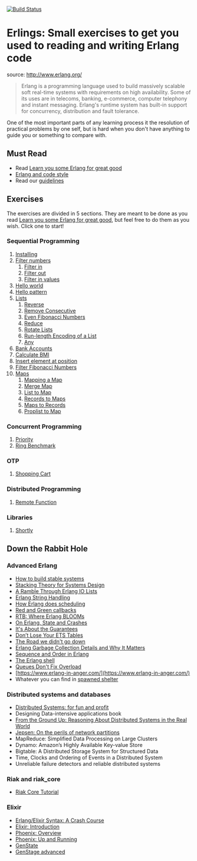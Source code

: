 [![Build Status](https://travis-ci.org/lambdaclass/erlings.svg?branch=master)](https://travis-ci.org/lambdaclass/erlings)

# Erlings: Small exercises to get you used to reading and writing Erlang code

source: http://www.erlang.org/

> Erlang is a programming language used to build massively scalable soft real-time systems with requirements on high availability. Some of its uses are in telecoms, banking, e-commerce, computer telephony and instant messaging. Erlang's runtime system has built-in support for concurrency, distribution and fault tolerance.

One of the most important parts of any learning process it the resolution of practical problems by one self, but is hard when you don't have anything to guide you or something to compare with.

## Must Read
- Read [Learn you some Erlang for great good](http://learnyousomeerlang.com/)
- [Erlang and code style](https://medium.com/@jlouis666/erlang-and-code-style-b5936dceb5e4)
- Read our [guidelines](https://github.com/lambdaclass/guidelines)

## Exercises
The exercises are divided in 5 sections. They are meant to be done as you read [Learn you some Erlang for great good](http://learnyousomeerlang.com/), but feel free to do them as you wish. Click one to start!

### Sequential Programming

1. [Installing](sequential/installing/)
1. [Filter numbers](sequential/filter_numbers/)
   1. [Filter in](sequential/filter_numbers#filter-in)
   1. [Filter out](sequential/filter_numbers#filter-out)
   1. [Filter in values](sequential/filter_numbers#filter-in-values)
1. [Hello world](sequential/hello/)
1. [Hello pattern](sequential/hello_pattern/)
1. [Lists](sequential/lists/)
   1. [Reverse](sequential/lists#reverse)
   1. [Remove Consecutive](sequential/lists#remove-consecutive)
   1. [Even Fibonacci Numbers](sequential/lists#even-fibonacci-numbers)
   1. [Reduce](sequential/lists#reduce)
   1. [Rotate Lists](sequential/lists#rotate-lists)
   1. [Run-length Encoding of a List](sequential/lists#run-length-encoding-of-a-list)
   1. [Any](sequential/lists#any)
1. [Bank Accounts](sequential/bank_accounts/)
1. [Calculate BMI](sequential/calculate_bmi/)
1. [Insert element at position](sequential/insert_element_at/)
1. [Filter Fibonacci Numbers](sequential/filter_fibonacci_numbers/)
1. [Maps](sequential/maps/)
   1. [Mapping a Map](sequential/maps#mapping-a-map)
   1. [Merge Map](sequential/maps#merge-map)
   1. [List to Map](sequential/maps#list-to-map)
   1. [Records to Maps](sequential/maps#records-to-maps)
   1. [Maps to Records](sequential/maps#maps-to-records)
   1. [Proplist to Map](sequential/maps#proplist-to-map)

### Concurrent Programming

1. [Priority](concurrent/priority)
1. [Ring Benchmark](concurrent/ring_benchmark)

### OTP

1. [Shopping Cart](otp/shopping_cart/)

### Distributed Programming

1. [Remote Function](distributed/remote_fun/)

### Libraries

1. [Shortly](libraries/shortly/)

## Down the Rabbit Hole

### Advanced Erlang
- [How to build stable systems](https://medium.com/@jlouis666/how-to-build-stable-systems-6fe9dcf32fc4)
- [Stacking Theory for Systems Design](https://medium.com@jlouis666/stacking-theory-for-systems-design-2450e6300689)
- [A Ramble Through Erlang IO Lists](http://prog21.dadgum.com/70.html)
- [Erlang String Handling](https://medium.com/@jlouis666/erlang-string-handling-7588daad8f05)
- [How Erlang does scheduling](http://jlouisramblings.blogspot.com.ar/2013/01/how-erlang-does-scheduling.html)
- [Red and Green callbacks](https://joearms.github.io/published/2013-04-02-Red-and-Green-Callbacks.html)
- [RTB: Where Erlang BLOOMs](https://ferd.ca/rtb-where-erlang-blooms.html)
- [On Erlang, State and Crashes](http://jlouisramblings.blogspot.com.ar/2010/11/on-erlang-state-and-crashes.html)
- [It's About the Guarantees](https://ferd.ca/it-s-about-the-guarantees.html)
- [Don’t Lose Your ETS Tables](http://steve.vinoski.net/blog/2011/03/23/dont-lose-your-ets-tables/)
- [The Road we didn't go down ](http://armstrongonsoftware.blogspot.com.ar/2008/05/road-we-didnt-go-down.html)
- [Erlang Garbage Collection Details and Why It Matters](https://hamidreza-s.github.io/erlang%20garbage%20collection%20memory%20layout%20soft%20realtime/2015/08/24/erlang-garbage-collection-details-and-why-it-matters.html)
- [Sequence and Order in Erlang](https://web.archive.org/web/20160419085030/http://notdennisbyrne.blogspot.com.ar/2008/04/sequence-and-order-in-erlang.html)
- [The Erlang shell](https://medium.com/@jlouis666/the-erlang-shell-ab8d8bec3972)
- [Queues Don't Fix Overload](https://ferd.ca/queues-don-t-fix-overload.html)
- [https://www.erlang-in-anger.com/](https://www.erlang-in-anger.com/)
- Whatever you can find in [spawned shelter](http://spawnedshelter.com/)

### Distributed systems and databases
- [Distributed Systems: for fun and profit](http://book.mixu.net/distsys/single-page.html)
- Designing Data-intensive applications book
- [From the Ground Up: Reasoning About Distributed Systems in the Real World](https://bravenewgeek.com/from-the-ground-up-reasoning-about-distributed-systems-in-the-real-world/)
- [Jepsen: On the perils of network partitions](https://aphyr.com/posts/281-jepsen-on-the-perils-of-network-partitions)
- MapReduce: Simplified Data Processing on Large Clusters
- Dynamo: Amazon’s Highly Available Key-value Store
- Bigtable: A Distributed Storage System for Structured Data
- Time, Clocks and Ordering of Events in a Distributed System
- Unreliable failure detectors and reliable distributed systems

### Riak and riak_core
- [Riak Core Tutorial](https://github.com/lambdaclass/riak_core_tutorial/)

### Elixir
- [Erlang/Elixir Syntax: A Crash Course](https://elixir-lang.org/crash-course.html)
- [Elixir: Introduction](https://elixir-lang.org/getting-started/introduction.html)
- [Phoenix: Overview](https://hexdocs.pm/phoenix/overview.html)
- [Phoenix: Up and Running](https://hexdocs.pm/phoenix/up_and_running.html#content)
- [GenState](https://hexdocs.pm/gen_stage/GenStage.html)
- [GenStage advanced](https://elixirschool.com/en/lessons/advanced/gen-stage/)
